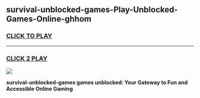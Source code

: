
## survival-unblocked-games-Play-Unblocked-Games-Online-ghhom
<h3>
<a href="https://premium76.site?title=survival-unblocked-games&ref=25A">CLICK TO PLAY</a></h3>
<hr>

<h3>
<a href="https://premium76.site?title=survival-unblocked-games&ref=25A">CLICK 2 PLAY</a>
  
</h3>

<a href="https://premium76.site?title=survival-unblocked-games&ref=25A"><img src="https://clearcache.store/games.png"></a>


**survival-unblocked-games games unblocked: Your Gateway to Fun and Accessible Online Gaming**
